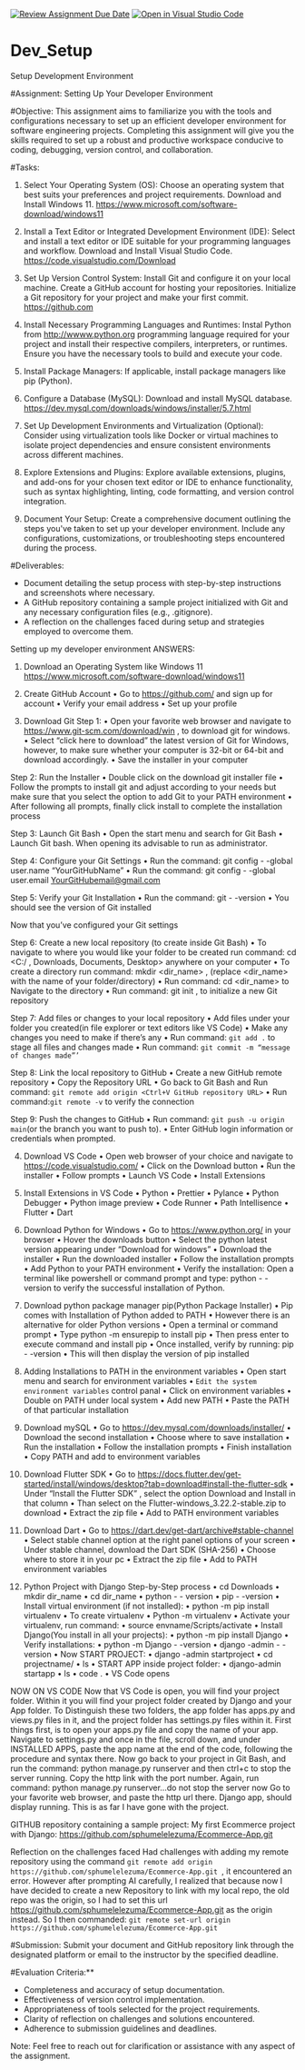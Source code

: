 [![Review Assignment Due Date](https://classroom.github.com/assets/deadline-readme-button-22041afd0340ce965d47ae6ef1cefeee28c7c493a6346c4f15d667ab976d596c.svg)](https://classroom.github.com/a/vbnbTt5m)
[![Open in Visual Studio Code](https://classroom.github.com/assets/open-in-vscode-2e0aaae1b6195c2367325f4f02e2d04e9abb55f0b24a779b69b11b9e10269abc.svg)](https://classroom.github.com/online_ide?assignment_repo_id=15284346&assignment_repo_type=AssignmentRepo)
# Dev_Setup
Setup Development Environment

#Assignment: Setting Up Your Developer Environment

#Objective:
This assignment aims to familiarize you with the tools and configurations necessary to set up an efficient developer environment for software engineering projects. Completing this assignment will give you the skills required to set up a robust and productive workspace conducive to coding, debugging, version control, and collaboration.

#Tasks:

1. Select Your Operating System (OS):
   Choose an operating system that best suits your preferences and project requirements. Download and Install Windows 11. https://www.microsoft.com/software-download/windows11

2. Install a Text Editor or Integrated Development Environment (IDE):
   Select and install a text editor or IDE suitable for your programming languages and workflow. Download and Install Visual Studio Code. https://code.visualstudio.com/Download
3. Set Up Version Control System:
   Install Git and configure it on your local machine. Create a GitHub account for hosting your repositories. Initialize a Git repository for your project and make your first commit. https://github.com

4. Install Necessary Programming Languages and Runtimes:
  Instal Python from http://wwww.python.org programming language required for your project and install their respective compilers, interpreters, or runtimes. Ensure you have the necessary tools to build and execute your code.

5. Install Package Managers:
   If applicable, install package managers like pip (Python).

6. Configure a Database (MySQL):
   Download and install MySQL database. https://dev.mysql.com/downloads/windows/installer/5.7.html

7. Set Up Development Environments and Virtualization (Optional):
   Consider using virtualization tools like Docker or virtual machines to isolate project dependencies and ensure consistent environments across different machines.

8. Explore Extensions and Plugins:
   Explore available extensions, plugins, and add-ons for your chosen text editor or IDE to enhance functionality, such as syntax highlighting, linting, code formatting, and version control integration.

9. Document Your Setup:
    Create a comprehensive document outlining the steps you've taken to set up your developer environment. Include any configurations, customizations, or troubleshooting steps encountered during the process. 

#Deliverables:
- Document detailing the setup process with step-by-step instructions and screenshots where necessary.
- A GitHub repository containing a sample project initialized with Git and any necessary configuration files (e.g., .gitignore).
- A reflection on the challenges faced during setup and strategies employed to overcome them.

Setting up my developer environment ANSWERS:
1)	Download an Operating System like Windows 11
https://www.microsoft.com/software-download/windows11 

2)	Create GitHub Account
•	Go to https://github.com/ and sign up for account
•	Verify your email address
•	Set up your profile

3)	Download Git
Step 1: 
•	Open your favorite web browser and navigate to https://www.git-scm.com/download/win , to download git for windows.
•	Select “click here to download” the latest version of Git for Windows, however, to make sure whether your computer is 32-bit or 64-bit and download accordingly. 
•	Save the installer in your computer

Step 2: Run the Installer
•	Double click on the download git installer file
•	Follow the prompts to install git and adjust according to your needs but make sure that you select the option to add Git to your PATH environment
•	After following all prompts, finally click install to complete the installation process

Step 3: Launch Git Bash
•	Open the start menu and search for Git Bash
•	Launch Git bash. When opening its advisable to run as administrator.

Step 4: Configure your Git Settings
•	Run the command: git config - -global user.name “YourGitHubName”
•	Run the command: git config - -global user.email YourGitHubemail@gmail.com


Step 5: Verify your Git Installation
•	Run the command: git - -version
•	You should see the version of Git installed

Now that you’ve configured your Git settings

Step 6: Create a new local repository (to create inside Git Bash)
•	To navigate to where you would like your folder to be created run command: cd <C:/ , Downloads, Documents, Desktop> anywhere on your computer
•	To create a directory run command: mkdir <dir_name> , (replace <dir_name> with the name of your folder/directory)
•	Run command: cd <dir_name> to Navigate to the directory
•	Run command: git init , to initialize a new Git repository

Step 7: Add files or changes to your local repository
•	Add files under your folder you created(in file explorer or text editors like VS Code)
•	Make any changes you need to make if there’s any
•	Run command: `git add .` to stage all files and changes made
•	Run command: `git commit -m “message of changes made”’`

Step 8: Link the local repository to GitHub
•	Create a new GitHub remote repository
•	Copy the Repository URL
•	Go back to Git Bash and Run command: `git remote add origin <Ctrl+V GitHub repository URL>`
•	Run command:`git remote -v` to verify the connection

Step 9: Push the changes to GitHub
•	Run command: `git push -u origin main`(or the branch you want to push to). 
•	Enter GitHub login information or credentials when prompted.



4)	Download VS Code
•	Open web browser of your choice and navigate to https://code.visualstudio.com/ 
•	Click on the Download button
•	Run the installer
•	Follow prompts
•	Launch VS Code
•	Install Extensions

5)	Install Extensions in VS Code
•	Python
•	Prettier
•	Pylance
•	Python Debugger
•	Python image preview
•	Code Runner
•	Path Intellisence
•	Flutter
•	Dart

6)	Download Python for Windows
•	Go to https://www.python.org/ in your browser
•	Hover the downloads button
•	Select the python latest version appearing under “Download for windows”
•	Download the installer
•	Run the downloaded installer
•	Follow the installation prompts
•	Add Python to your PATH environment
•	Verify the installation: Open a terminal like powershell or command prompt and type: python - - version to verify the successful installation of Python.

7)	Download python package manager pip(Python Package Installer)
•	Pip comes with Installation of Python added to PATH
•	However there is an alternative for older Python versions
•	Open a terminal or command prompt
•	Type python -m ensurepip to install pip
•	Then press enter  to execute command and install pip
•	Once installed, verify by running: pip - -version 
•	This will then display the version of pip installed

8)	Adding Installations to PATH in the environment variables
•	Open start menu and search for environment variables 
•	`Edit the system environment variables` control panal
•	Click on environment variables
•	Double on PATH under local system
•	Add new PATH
•	Paste the PATH of that particular installation

9)	Download mySQL
•	Go to https://dev.mysql.com/downloads/installer/ 
•	Download the second installation
•	Choose where to save installation
•	Run the installation
•	Follow the installation prompts
•	Finish installation
•	Copy PATH and add to environment variables

10)	Download Flutter SDK
•	Go to https://docs.flutter.dev/get-started/install/windows/desktop?tab=download#install-the-flutter-sdk 
•	Under “Install the Flutter SDK” , select the option Download and Install in that column
•	Than select on the Flutter-windows_3.22.2-stable.zip to download
•	Extract the zip file
•	Add to PATH environment variables 

11)	Download Dart
•	Go to https://dart.dev/get-dart/archive#stable-channel 
•	Select stable channel option at the right panel options of your screen
•	Under stable channel, download the Dart SDK (SHA-256)
•	Choose where to store it in your pc
•	Extract the zip file
•	Add to PATH environment variables 

12)	Python Project with Django Step-by-Step process
•	cd Downloads
•	mkdir dir_name
•	cd dir_name
•	python - - version
•	pip - -version
•	Install virtual environment (if not installed):
•	python -m pip install virtualenv
•	To create virtualenv
•	Python -m virtualenv <envname>
•	Activate your virtualenv, run command: 
•	source envname/Scripts/activate
•	Install Django(You install in all your projects):
•	python -m pip install Django
•	Verify installations:
•	python -m Django - -version
•	django -admin - - version
•	Now START PROJECT:
•	django -admin startproject <projectname>
•	cd projectname/
•	ls
•	START APP inside project folder:
•	django-admin startapp <appname>
•	ls
•	code . 
•	VS Code opens

NOW ON VS CODE
Now that VS Code is open, you will find your project folder. Within it you will find your project folder created by Django and your App folder. To Distinguish these two folders, the app folder has apps.py and views.py files in it, and the project folder has settings.py files within it. 
First things first, is to open your apps.py file and copy the name of your app.
Navigate to settings.py and once in the file, scroll down, and under INSTALLED APPS, paste the app name at the end of the code, following the procedure and syntax there.
Now go back to your project in Git Bash, and run the command: python manage.py runserver and then ctrl+c to stop the server running. 
Copy the http link with the port number. 
Again, run command: python manage.py runserver…do not stop the server now
Go to your favorite web browser, and paste the http url there. 
Django app, should display running. 
This is as far I have gone with the project.

GITHUB repository containing a sample project:
My first Ecommerce project with Django: https://github.com/sphumelelezuma/Ecommerce-App.git 


Reflection on the challenges faced
Had challenges with adding my remote repository using the command `git remote add origin https://github.com/sphumelelezuma/Ecommerce-App.git `, it encountered an error. 
However after prompting AI carefully, I realized that because now I have decided to create a new Repository to link with my local repo, the old repo was the origin, so I had to set this url https://github.com/sphumelelezuma/Ecommerce-App.git as the origin instead. 
So I then commanded: `git remote set-url origin https://github.com/sphumelelezuma/Ecommerce-App.git ` 



#Submission:
Submit your document and GitHub repository link through the designated platform or email to the instructor by the specified deadline.

#Evaluation Criteria:**
- Completeness and accuracy of setup documentation.
- Effectiveness of version control implementation.
- Appropriateness of tools selected for the project requirements.
- Clarity of reflection on challenges and solutions encountered.
- Adherence to submission guidelines and deadlines.

Note: Feel free to reach out for clarification or assistance with any aspect of the assignment.
